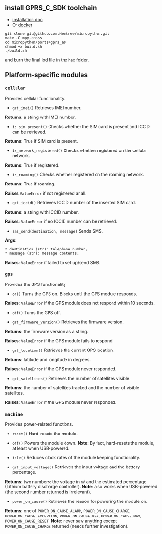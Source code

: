 
## install GPRS_C_SDK toolchain

* [installation doc](https://ai-thinker-open.github.io/GPRS_C_SDK_DOC/en/c-sdk/installation_linux.html)
* Or [docker](https://github.com/Neutree/gprs_build)


```
git clone git@github.com:Neutree/micropython.git
make -C mpy-cross
cd micropython/ports/gprs_a9
chmod +x build.sh
./build.sh
```

and burn the final lod file in the `hex` folder.

## Platform-specific modules

### `cellular`

Provides cellular functionality.

* `get_imei()`
Retrieves IMEI number.

**Returns**: a string with IMEI number.

* `is_sim_present()`
Checks whether the SIM card is present and ICCID can be retrieved.

**Returns**: True if SIM card is present.

* `is_network_registered()`
Checks whether registered on the cellular network.

**Returns**: True if registered.

* `is_roaming()`
Checks whether registered on the roaming network.

**Returns**: True if roaming.

**Raises** `ValueError` if not registered ar all.

* `get_iccid()`
Retrieves ICCID number of the inserted SIM card.

**Returns**: a string with ICCID number.

**Raises**: `ValueError` if no ICCID number can be retrieved.

* `sms_send(destination, message)`
Sends SMS.

**Args**:

    * destination (str): telephone number;
    * message (str): message contents;

**Raises**: `ValueError` if failed to set up/send SMS.

### `gps`

Provides the GPS functionality

* `on()`
Turns the GPS on. Blocks until the GPS module responds.

**Raises**: `ValueError` if the GPS module does not respond within 10 seconds.

* `off()`
Turns the GPS off.

* `get_firmware_version()`
Retrieves the firmware version.

**Returns**: the firmware version as a string.

**Raises**: `ValueError` if the GPS module fails to respond.

* `get_location()`
Retrieves the current GPS location.

**Returns**: latitude and longitude in degrees.

**Raises**: `ValueError` if the GPS module never responded.

* `get_satellites()`
Retrieves the number of satellites visible.

**Returns**: the number of satellites tracked and the number of visible satellites.

**Raises**: `ValueError` if the GPS module never responded.

### `machine`

Provides power-related functions.

* `reset()`
Hard-resets the module.

* `off()`
Powers the module down.
**Note**: By fact, hard-resets the module, at least when USB-powered.

* `idle()`
Reduces clock rates of the module keeping functionality.

* `get_input_voltage()`
Retrieves the input voltage and the battery percentage.

**Returns**: two numbers: the voltage in `mV` and the estimated percentage (Lithium battery discharge controller).
**Note**: also works when USB-powered (the second number returned is irrelevant).

* `power_on_cause()`
Retrieves the reason for powering the module on.

**Returns**: one of `POWER_ON_CAUSE_ALARM`, `POWER_ON_CAUSE_CHARGE`, `POWER_ON_CAUSE_EXCEPTION`, `POWER_ON_CAUSE_KEY`, `POWER_ON_CAUSE_MAX`, `POWER_ON_CAUSE_RESET`.
**Note**: never saw anything except `POWER_ON_CAUSE_CHARGE` returned (needs further investigation).


